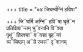 +++
title = "०४ जिघर्म्यग्निं हविषा"

+++
जि᳓घर्मि अग्निं᳓ हवि᳓षा घृते᳓न  
प्रतिक्षिय᳓न्तम् भु᳓वनानि वि᳓श्वा  
पृथुं᳓ तिरश्चा᳓ व᳓यसा बृह᳓न्तं  
व्य᳓चिष्ठम् अ᳓न्नै रभसं᳓ दृ᳓शानम्